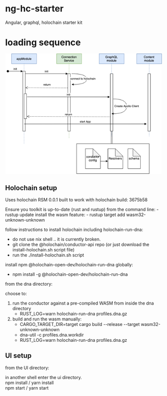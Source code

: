 # ng-hc-starter

Angular, graphql, holochain starter kit

# loading sequence
![image](angular_seq.png)

## Holochain setup

Uses holochain RSM 0.0.1 
built to work with holochain build: 3675b58

Ensure you toolkit is up-to-date (rust and rustup)
from the command line:
    - rustup update
install the wasm feature:
    - rustup target add wasm32-unknown-unknown

follow instructions to install holochain including holochain-run-dna:
  - do not use nix shell .. it is currently broken.
  - git clone the @holochain/conductor-api repo (or just download the install-holochain.sh script file)
  - run the ./install-holochain.sh script

install npm @holochain-open-dev/holochain-run-dna globally:
  - npm install -g @holochain-open-dev/holochain-run-dna 

from the dna directory:

choose to:
1. run the conductor against a pre-compiled WASM from inside the dna directory 
    -  RUST_LOG=warn holochain-run-dna profiles.dna.gz
2. build and run the wasm manually:
    -  CARGO_TARGET_DIR=target cargo build --release --target wasm32-unknown-unknown
    -  dna-util -c profiles.dna.workdir
    -  RUST_LOG=warn holochain-run-dna profiles.dna.gz


## UI setup

from the UI directory:

in another shell enter the ui directory.  
npm install / yarn install  
npm start / yarn start  

